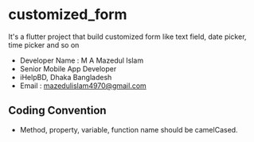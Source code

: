 # customized_form

It's a flutter project that build customized form like text field, date picker, time picker and so on

* Developer Name : M A Mazedul Islam
* Senior Mobile App Developer
* iHelpBD, Dhaka Bangladesh
* Email : mazedulislam4970@gmail.com

## Coding Convention

-   Method, property, variable, function name should be camelCased.
